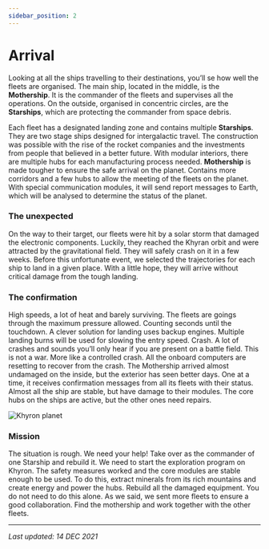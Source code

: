 ```yaml
---
sidebar_position: 2
---
```


# Arrival

Looking at all the ships travelling to their destinations, you’ll se how well the fleets are organised. The main ship, located in the middle, is the **Mothership**. It is the commander of the fleets and supervises all the operations. On the outside, organised in concentric circles, are the **Starships**, which are protecting the commander from space debris.

<!-- [Fleets travelling through the Universe image] -->

Each fleet has a designated landing zone and contains multiple **Starships**. They are two stage ships designed for intergalactic travel. The construction was possible with the rise of the rocket companies and the investments from people that believed in a better future. With modular interiors, there are multiple hubs for each manufacturing process needed.
**Mothership** is made tougher to ensure the safe arrival on the planet. Contains more corridors and a few hubs to allow the meeting of the fleets on the planet. With special communication modules, it will send report messages to Earth, which will be analysed to determine the status of the planet.

### The unexpected

On the way to their target, our fleets were hit by a solar storm that damaged the electronic components. Luckily, they reached the Khyran orbit and were attracted by the gravitational field. They will safely crash on it in a few weeks. Before this unfortunate event, we selected the trajectories for each ship to land in a given place. With a little hope, they will arrive without critical damage from the tough landing.

<!-- [Solar storm damage image] -->

### The confirmation

High speeds, a lot of heat and barely surviving. The fleets are goings through the maximum pressure allowed. Counting seconds until the touchdown. A clever solution for landing uses backup engines. Multiple landing burns will be used for slowing the entry speed.
Crash. A lot of crashes and sounds you’ll only hear if you are present on a battle field. This is not a war. More like a controlled crash. All the onboard computers are resetting to recover from the crash. The Mothership arrived almost undamaged on the inside, but the exterior has seen better days. One at a time, it receives confirmation messages from all its fleets with their status. Almost all the ship are stable, but have damage to their modules. The core hubs on the ships are active, but the other ones need repairs.

![Khyron planet](/img/wiki/khyron_crash_zone.png)

### Mission

The situation is rough. We need your help! Take over as the commander of one Starship and rebuild it. We need to start the exploration program on Khyron. The safety measures worked and the core modules are stable enough to be used.
To do this, extract minerals from its rich mountains and create energy and power the hubs. Rebuild all the damaged equipment.
You do not need to do this alone. As we said, we sent more fleets to ensure a good collaboration. Find the mothership and work together with the other fleets.

<!-- [Mission image] -->

---

*Last updated: 14 DEC 2021*
